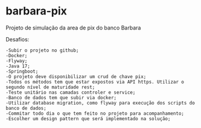 # barbara-pix
Projeto de simulação da area de pix do banco Barbara

Desafios:

    -Subir o projeto no github;
    -Docker;
    -Flyway;
    -Java 17;
    -Springboot;
    -O projeto deve disponibilizar um crud de chave pix;
    -Todos os métodos tem que estar expostos via API https. Utilizar o segundo nível de maturidade rest;
    -Teste unitário nas camadas controler e service;
    -Banco de dados tem que subir via docker;
    -Utilizar database migration, como flyway para execução dos scripts do banco de dados;
    -Commitar todo dia o que tem feito no projeto para acompanhamento;
    -Escolher um design pattern que será implementado na solução; 

